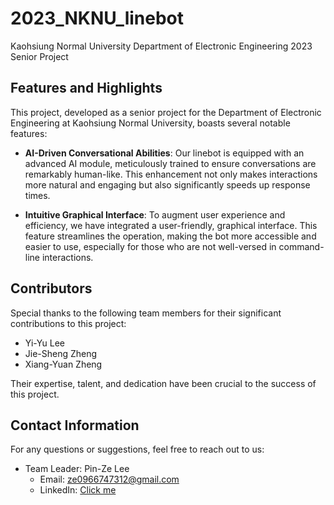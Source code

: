 # 2023_NKNU_linebot
Kaohsiung Normal University Department of Electronic Engineering 2023 Senior Project

## Features and Highlights

This project, developed as a senior project for the Department of Electronic Engineering at Kaohsiung Normal University, boasts several notable features:

- **AI-Driven Conversational Abilities**: Our linebot is equipped with an advanced AI module, meticulously trained to ensure conversations are remarkably human-like. This enhancement not only makes interactions more natural and engaging but also significantly speeds up response times.

- **Intuitive Graphical Interface**: To augment user experience and efficiency, we have integrated a user-friendly, graphical interface. This feature streamlines the operation, making the bot more accessible and easier to use, especially for those who are not well-versed in command-line interactions.

## Contributors

Special thanks to the following team members for their significant contributions to this project:

- Yi-Yu Lee
- Jie-Sheng Zheng
- Xiang-Yuan Zheng

Their expertise, talent, and dedication have been crucial to the success of this project.

## Contact Information

For any questions or suggestions, feel free to reach out to us:

- Team Leader: Pin-Ze Lee
  - Email: [ze0966747312@gmail.com](ze0966747312@gmail.com)
  - LinkedIn: [Click me](https://www.linkedin.com/in/jerry0425)
  
